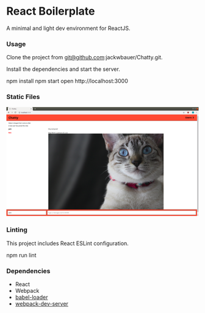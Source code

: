 React Boilerplate
=====================

A minimal and light dev environment for ReactJS.

### Usage

Clone the project from git@github.com:jackwbauer/Chatty.git.


Install the dependencies and start the server.

npm install
npm start
open http://localhost:3000


### Static Files

!["Screenshot of Chatty"](https://github.com/jackwbauer/Chatty/blob/master/build/Chatty.png)

### Linting

This project includes React ESLint configuration.


npm run lint


### Dependencies

* React
* Webpack
* [babel-loader](https://github.com/babel/babel-loader)
* [webpack-dev-server](https://github.com/webpack/webpack-dev-server)
